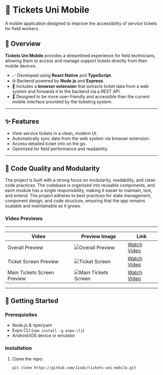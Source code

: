 # 🎫 Tickets Uni Mobile

A mobile application designed to improve the accessibility of service tickets for field workers.

## 📱 Overview

**Tickets Uni Mobile** provides a streamlined experience for field technicians, allowing them to access and manage support tickets directly from their mobile devices.

- ✅ Developed using **React Native** and **TypeScript**.
- 🌐 Backend powered by **Node.js** and **Express**.
- 🧩 Includes a **browser extension** that extracts ticket data from a web system and forwards it to the backend via a REST API.
- 🎯 Designed to be more user-friendly and accessible than the current mobile interface provided by the ticketing system.

---

## ✨ Features

- View service tickets in a clean, modern UI.
- Automatically sync data from the web system via browser extension.
- Access detailed ticket info on the go.
- Optimized for field performance and readability.

---

## 🧹 Code Quality and Modularity

The project is built with a strong focus on modularity, readability, and clean code practices. The codebase is organized into reusable components, and each module has a single responsibility, making it easier to maintain, test, and extend. The project adheres to best practices for state management, component design, and code structure, ensuring that the app remains scalable and maintainable as it grows.

### Video Previews
---
| **Video**                | **Preview Image**                                           | **Link**                                                    |
|--------------------------|-------------------------------------------------------------|-------------------------------------------------------------|
| Overall Preview          | ![Overall Preview](https://img.youtube.com/vi/3NA6pqrUkiA/hqdefault.jpg) | [Watch Video](https://youtube.com/shorts/3NA6pqrUkiA?feature=share) |
| Ticket Screen Preview    | ![Ticket Screen](https://img.youtube.com/vi/cS91_n0GT3Y/hqdefault.jpg) | [Watch Video](https://youtube.com/shorts/cS91_n0GT3Y?feature=share) |
| Main Tickets Screen Preview | ![Main Tickets Screen](https://img.youtube.com/vi/xvY2gQ21zdw/hqdefault.jpg) | [Watch Video](https://www.youtube.com/watch?v=xvY2gQ21zdw) |


---

## 🚀 Getting Started

### Prerequisites

- Node.js & npm/yarn
- Expo CLI (`npm install -g expo-cli`)
- Android/iOS device or emulator

### Installation

1. Clone the repo:
   ```bash
   git clone https://github.com/11sdz/tickets-uni-mobile.git

